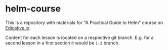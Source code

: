 # helm-course

This is a repository with materials for "A Practical Guide to Helm" course on [Edicative.io](https://www.educative.io). 

Content for each lesson is located on a respective git branch. E.g. for a second lesson in a first section it would be `1-2` branch.

